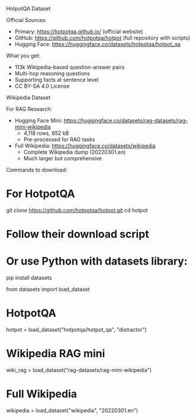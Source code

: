  HotpotQA Dataset

  Official Sources:
  - Primary: https://hotpotqa.github.io/ (official website)
  - GitHub: https://github.com/hotpotqa/hotpot (full repository with scripts)
  - Hugging Face: https://huggingface.co/datasets/hotpotqa/hotpot_qa

  What you get:
  - 113k Wikipedia-based question-answer pairs
  - Multi-hop reasoning questions
  - Supporting facts at sentence level
  - CC BY-SA 4.0 License

  Wikipedia Dataset

  For RAG Research:
  - Hugging Face Mini: https://huggingface.co/datasets/rag-datasets/rag-mini-wikipedia
    - 4,118 rows, 852 kB
    - Pre-processed for RAG tasks
  - Full Wikipedia: https://huggingface.co/datasets/wikipedia
    - Complete Wikipedia dump (20220301.en)
    - Much larger but comprehensive

  Commands to download:

  # For HotpotQA
  git clone https://github.com/hotpotqa/hotpot.git
  cd hotpot
  # Follow their download script

  # Or use Python with datasets library:
  pip install datasets

  from datasets import load_dataset

  # HotpotQA
  hotpot = load_dataset("hotpotqa/hotpot_qa", "distractor")

  # Wikipedia RAG mini
  wiki_rag = load_dataset("rag-datasets/rag-mini-wikipedia")

  # Full Wikipedia
  wikipedia = load_dataset("wikipedia", "20220301.en")
  